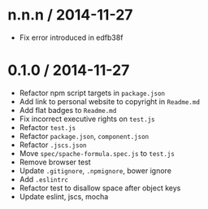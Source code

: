 
n.n.n / 2014-11-27
==================

 * Fix error introduced in edfb38f

0.1.0 / 2014-11-27
==================

 * Refactor npm script targets in `package.json`
 * Add link to personal website to copyright in `Readme.md`
 * Add flat badges to `Readme.md`
 * Fix incorrect executive rights on `test.js`
 * Refactor `test.js`
 * Refactor `package.json`, `component.json`
 * Refactor `.jscs.json`
 * Move `spec/spache-formula.spec.js` to `test.js`
 * Remove browser test
 * Update `.gitignore`, `.npmignore`, bower ignore
 * Add `.eslintrc`
 * Refactor test to disallow space after object keys
 * Update eslint, jscs, mocha
